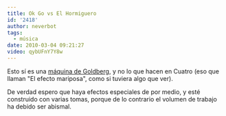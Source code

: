 ```yaml
---
title: Ok Go vs El Hormiguero
id: '2418'
author: neverbot
tags:
  - música
date: 2010-03-04 09:21:27
video: qybUFnY7Y8w
---
```


Esto sí es una [máquina de Goldberg](http://en.wikipedia.org/wiki/Rube_Goldberg_machine), y no lo que hacen en Cuatro (eso que llaman "El efecto mariposa", como si tuviera algo que ver).

De verdad espero que haya efectos especiales de por medio, y esté construido con varias tomas, porque de lo contrario el volumen de trabajo ha debido ser abismal.